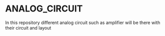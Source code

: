 # ANALOG_CIRCUIT
In this repository different analog circuit such as amplifier will be there with their circuit and layout
